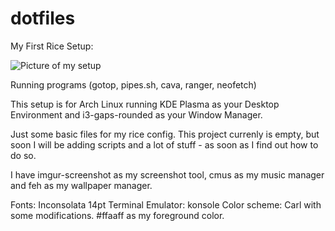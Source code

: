 # dotfiles
My First Rice Setup:

![Picture of my setup](https://i.imgur.com/cBr9unV.png)

Running programs (gotop, pipes.sh, cava, ranger, neofetch)

This setup is for Arch Linux running KDE Plasma as your Desktop Environment and i3-gaps-rounded as your Window Manager.

Just some basic files for my rice config. This project currenly is empty, but soon I will be adding scripts and a lot of stuff - as soon as I find out how to do so.

I have imgur-screenshot as my screenshot tool, cmus as my music manager and feh as my wallpaper manager.

Fonts: Inconsolata 14pt
Terminal Emulator: konsole
Color scheme: Carl with some modifications. #ffaaff as my foreground color.
